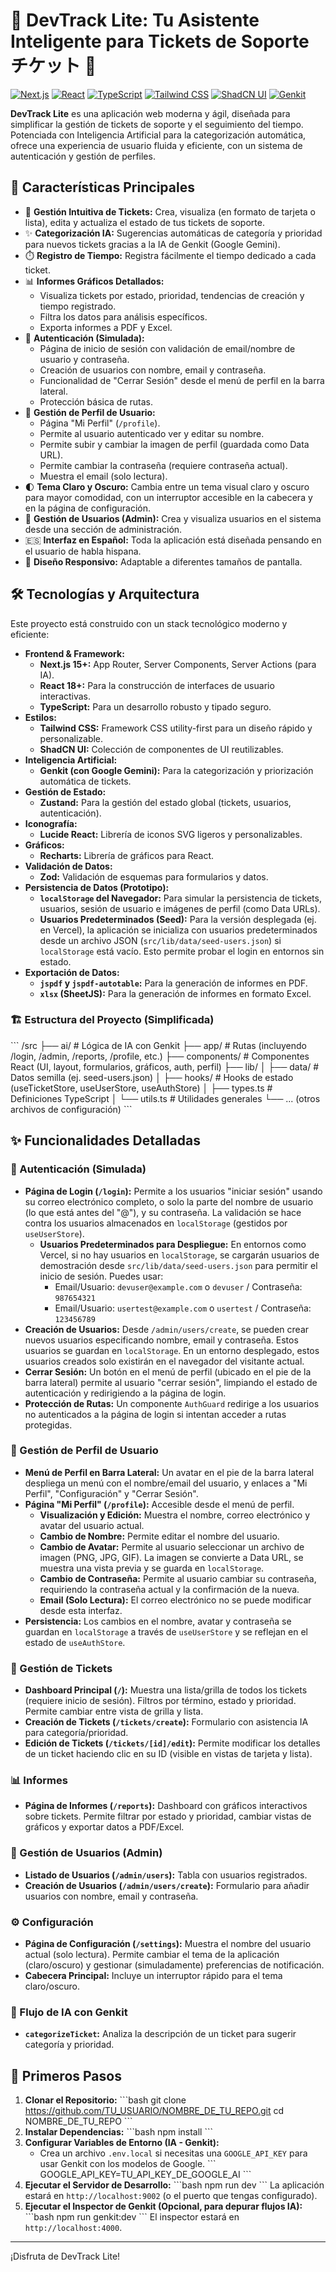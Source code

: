 
# 🚀 DevTrack Lite: Tu Asistente Inteligente para Tickets de Soporte チケット 🎫

[![Next.js](https://img.shields.io/badge/Next.js-15.x-black?style=for-the-badge&logo=next.js&logoColor=white)](https://nextjs.org/)
[![React](https://img.shields.io/badge/React-18.x-20232A?style=for-the-badge&logo=react&logoColor=61DAFB)](https://reactjs.org/)
[![TypeScript](https://img.shields.io/badge/TypeScript-5.x-blue?style=for-the-badge&logo=typescript)](https://www.typescriptlang.org/)
[![Tailwind CSS](https://img.shields.io/badge/Tailwind_CSS-3.x-38B2AC?style=for-the-badge&logo=tailwind-css&logoColor=white)](https://tailwindcss.com/)
[![ShadCN UI](https://img.shields.io/badge/ShadCN_UI-Jazmín-black?style=for-the-badge&logo=shadcnui&logoColor=white)](https://ui.shadcn.com/)
[![Genkit](https://img.shields.io/badge/Genkit_AI-Firebase-FFCA28?style=for-the-badge&logo=firebase&logoColor=black)](https://firebase.google.com/docs/genkit)

**DevTrack Lite** es una aplicación web moderna y ágil, diseñada para simplificar la gestión de tickets de soporte y el seguimiento del tiempo. Potenciada con Inteligencia Artificial para la categorización automática, ofrece una experiencia de usuario fluida y eficiente, con un sistema de autenticación y gestión de perfiles.

## 🌟 Características Principales

*   🎫 **Gestión Intuitiva de Tickets:** Crea, visualiza (en formato de tarjeta o lista), edita y actualiza el estado de tus tickets de soporte.
*   ✨ **Categorización IA:** Sugerencias automáticas de categoría y prioridad para nuevos tickets gracias a la IA de Genkit (Google Gemini).
*   ⏱️ **Registro de Tiempo:** Registra fácilmente el tiempo dedicado a cada ticket.
*   📊 **Informes Gráficos Detallados:**
    *   Visualiza tickets por estado, prioridad, tendencias de creación y tiempo registrado.
    *   Filtra los datos para análisis específicos.
    *   Exporta informes a PDF y Excel.
*   🔑 **Autenticación (Simulada):**
    *   Página de inicio de sesión con validación de email/nombre de usuario y contraseña.
    *   Creación de usuarios con nombre, email y contraseña.
    *   Funcionalidad de "Cerrar Sesión" desde el menú de perfil en la barra lateral.
    *   Protección básica de rutas.
*   👤 **Gestión de Perfil de Usuario:**
    *   Página "Mi Perfil" (`/profile`).
    *   Permite al usuario autenticado ver y editar su nombre.
    *   Permite subir y cambiar la imagen de perfil (guardada como Data URL).
    *   Permite cambiar la contraseña (requiere contraseña actual).
    *   Muestra el email (solo lectura).
*   🌓 **Tema Claro y Oscuro:** Cambia entre un tema visual claro y oscuro para mayor comodidad, con un interruptor accesible en la cabecera y en la página de configuración.
*   👥 **Gestión de Usuarios (Admin):** Crea y visualiza usuarios en el sistema desde una sección de administración.
*   🇪🇸 **Interfaz en Español:** Toda la aplicación está diseñada pensando en el usuario de habla hispana.
*   📱 **Diseño Responsivo:** Adaptable a diferentes tamaños de pantalla.

## 🛠️ Tecnologías y Arquitectura

Este proyecto está construido con un stack tecnológico moderno y eficiente:

*   **Frontend & Framework:**
    *   **Next.js 15+:** App Router, Server Components, Server Actions (para IA).
    *   **React 18+:** Para la construcción de interfaces de usuario interactivas.
    *   **TypeScript:** Para un desarrollo robusto y tipado seguro.
*   **Estilos:**
    *   **Tailwind CSS:** Framework CSS utility-first para un diseño rápido y personalizable.
    *   **ShadCN UI:** Colección de componentes de UI reutilizables.
*   **Inteligencia Artificial:**
    *   **Genkit (con Google Gemini):** Para la categorización y priorización automática de tickets.
*   **Gestión de Estado:**
    *   **Zustand:** Para la gestión del estado global (tickets, usuarios, autenticación).
*   **Iconografía:**
    *   **Lucide React:** Librería de iconos SVG ligeros y personalizables.
*   **Gráficos:**
    *   **Recharts:** Librería de gráficos para React.
*   **Validación de Datos:**
    *   **Zod:** Validación de esquemas para formularios y datos.
*   **Persistencia de Datos (Prototipo):**
    *   **`localStorage` del Navegador:** Para simular la persistencia de tickets, usuarios, sesión de usuario e imágenes de perfil (como Data URLs).
    *   **Usuarios Predeterminados (Seed):** Para la versión desplegada (ej. en Vercel), la aplicación se inicializa con usuarios predeterminados desde un archivo JSON (`src/lib/data/seed-users.json`) si `localStorage` está vacío. Esto permite probar el login en entornos sin estado.
*   **Exportación de Datos:**
    *   **`jspdf` y `jspdf-autotable`:** Para la generación de informes en PDF.
    *   **`xlsx` (SheetJS):** Para la generación de informes en formato Excel.

### 🏗️ Estructura del Proyecto (Simplificada)
\`\`\`
/src
├── ai/             # Lógica de IA con Genkit
├── app/            # Rutas (incluyendo /login, /admin, /reports, /profile, etc.)
├── components/     # Componentes React (UI, layout, formularios, gráficos, auth, perfil)
├── lib/
│   ├── data/       # Datos semilla (ej. seed-users.json)
│   ├── hooks/      # Hooks de estado (useTicketStore, useUserStore, useAuthStore)
│   ├── types.ts    # Definiciones TypeScript
│   └── utils.ts    # Utilidades generales
└── ... (otros archivos de configuración)
\`\`\`

## ✨ Funcionalidades Detalladas

### 🔑 Autenticación (Simulada)
*   **Página de Login (`/login`):** Permite a los usuarios "iniciar sesión" usando su correo electrónico completo, o solo la parte del nombre de usuario (lo que está antes del "@"), y su contraseña. La validación se hace contra los usuarios almacenados en `localStorage` (gestidos por `useUserStore`).
    *   **Usuarios Predeterminados para Despliegue:** En entornos como Vercel, si no hay usuarios en `localStorage`, se cargarán usuarios de demostración desde `src/lib/data/seed-users.json` para permitir el inicio de sesión. Puedes usar:
        *   Email/Usuario: `devuser@example.com` o `devuser` / Contraseña: `987654321`
        *   Email/Usuario: `usertest@example.com` o `usertest` / Contraseña: `123456789`
*   **Creación de Usuarios:** Desde `/admin/users/create`, se pueden crear nuevos usuarios especificando nombre, email y contraseña. Estos usuarios se guardan en `localStorage`. En un entorno desplegado, estos usuarios creados solo existirán en el navegador del visitante actual.
*   **Cerrar Sesión:** Un botón en el menú de perfil (ubicado en el pie de la barra lateral) permite al usuario "cerrar sesión", limpiando el estado de autenticación y redirigiendo a la página de login.
*   **Protección de Rutas:** Un componente `AuthGuard` redirige a los usuarios no autenticados a la página de login si intentan acceder a rutas protegidas.

### 👤 Gestión de Perfil de Usuario
*   **Menú de Perfil en Barra Lateral:** Un avatar en el pie de la barra lateral despliega un menú con el nombre/email del usuario, y enlaces a "Mi Perfil", "Configuración" y "Cerrar Sesión".
*   **Página "Mi Perfil" (`/profile`):** Accesible desde el menú de perfil.
    *   **Visualización y Edición:** Muestra el nombre, correo electrónico y avatar del usuario actual.
    *   **Cambio de Nombre:** Permite editar el nombre del usuario.
    *   **Cambio de Avatar:** Permite al usuario seleccionar un archivo de imagen (PNG, JPG, GIF). La imagen se convierte a Data URL, se muestra una vista previa y se guarda en `localStorage`.
    *   **Cambio de Contraseña:** Permite al usuario cambiar su contraseña, requiriendo la contraseña actual y la confirmación de la nueva.
    *   **Email (Solo Lectura):** El correo electrónico no se puede modificar desde esta interfaz.
*   **Persistencia:** Los cambios en el nombre, avatar y contraseña se guardan en `localStorage` a través de `useUserStore` y se reflejan en el estado de `useAuthStore`.

### 🎫 Gestión de Tickets
*   **Dashboard Principal (`/`):** Muestra una lista/grilla de todos los tickets (requiere inicio de sesión). Filtros por término, estado y prioridad. Permite cambiar entre vista de grilla y lista.
*   **Creación de Tickets (`/tickets/create`):** Formulario con asistencia IA para categoría/prioridad.
*   **Edición de Tickets (`/tickets/[id]/edit`):** Permite modificar los detalles de un ticket haciendo clic en su ID (visible en vistas de tarjeta y lista).

### 📊 Informes
*   **Página de Informes (`/reports`):** Dashboard con gráficos interactivos sobre tickets. Permite filtrar por estado y prioridad, cambiar vistas de gráficos y exportar datos a PDF/Excel.

### 👥 Gestión de Usuarios (Admin)
*   **Listado de Usuarios (`/admin/users`):** Tabla con usuarios registrados.
*   **Creación de Usuarios (`/admin/users/create`):** Formulario para añadir usuarios con nombre, email y contraseña.

### ⚙️ Configuración
*   **Página de Configuración (`/settings`):** Muestra el nombre del usuario actual (solo lectura). Permite cambiar el tema de la aplicación (claro/oscuro) y gestionar (simuladamente) preferencias de notificación.
*   **Cabecera Principal:** Incluye un interruptor rápido para el tema claro/oscuro.

### 🤖 Flujo de IA con Genkit
*   **`categorizeTicket`:** Analiza la descripción de un ticket para sugerir categoría y prioridad.

## 🚀 Primeros Pasos

1.  **Clonar el Repositorio:**
    \`\`\`bash
    git clone https://github.com/TU_USUARIO/NOMBRE_DE_TU_REPO.git
    cd NOMBRE_DE_TU_REPO
    \`\`\`
2.  **Instalar Dependencias:**
    \`\`\`bash
    npm install
    \`\`\`
3.  **Configurar Variables de Entorno (IA - Genkit):**
    *   Crea un archivo `.env.local` si necesitas una `GOOGLE_API_KEY` para usar Genkit con los modelos de Google.
        \`\`\`
        GOOGLE_API_KEY=TU_API_KEY_DE_GOOGLE_AI
        \`\`\`
4.  **Ejecutar el Servidor de Desarrollo:**
    \`\`\`bash
    npm run dev
    \`\`\`
    La aplicación estará en `http://localhost:9002` (o el puerto que tengas configurado).
5.  **Ejecutar el Inspector de Genkit (Opcional, para depurar flujos IA):**
    \`\`\`bash
    npm run genkit:dev
    \`\`\`
    El inspector estará en `http://localhost:4000`.

---
¡Disfruta de DevTrack Lite!

    